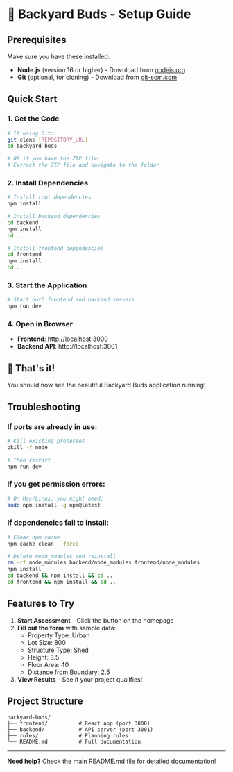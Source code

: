 # 🏡 Backyard Buds - Setup Guide

## Prerequisites
Make sure you have these installed:
- **Node.js** (version 16 or higher) - Download from [nodejs.org](https://nodejs.org/)
- **Git** (optional, for cloning) - Download from [git-scm.com](https://git-scm.com/)

## Quick Start

### 1. Get the Code
```bash
# If using Git:
git clone [REPOSITORY_URL]
cd backyard-buds

# OR if you have the ZIP file:
# Extract the ZIP file and navigate to the folder
```

### 2. Install Dependencies
```bash
# Install root dependencies
npm install

# Install backend dependencies
cd backend
npm install
cd ..

# Install frontend dependencies
cd frontend
npm install
cd ..
```

### 3. Start the Application
```bash
# Start both frontend and backend servers
npm run dev
```

### 4. Open in Browser
- **Frontend**: http://localhost:3000
- **Backend API**: http://localhost:3001

## 🎉 That's it!

You should now see the beautiful Backyard Buds application running!

## Troubleshooting

### If ports are already in use:
```bash
# Kill existing processes
pkill -f node

# Then restart
npm run dev
```

### If you get permission errors:
```bash
# On Mac/Linux, you might need:
sudo npm install -g npm@latest
```

### If dependencies fail to install:
```bash
# Clear npm cache
npm cache clean --force

# Delete node_modules and reinstall
rm -rf node_modules backend/node_modules frontend/node_modules
npm install
cd backend && npm install && cd ..
cd frontend && npm install && cd ..
```

## Features to Try

1. **Start Assessment** - Click the button on the homepage
2. **Fill out the form** with sample data:
   - Property Type: Urban
   - Lot Size: 800
   - Structure Type: Shed
   - Height: 3.5
   - Floor Area: 40
   - Distance from Boundary: 2.5
3. **View Results** - See if your project qualifies!

## Project Structure
```
backyard-buds/
├── frontend/          # React app (port 3000)
├── backend/           # API server (port 3001)
├── rules/             # Planning rules
└── README.md          # Full documentation
```

---

**Need help?** Check the main README.md file for detailed documentation!
